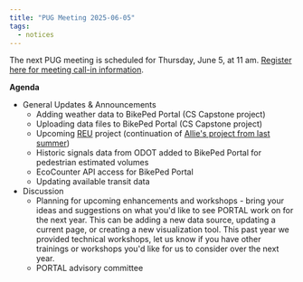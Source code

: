 ```yaml
---
title: "PUG Meeting 2025-06-05"
tags:
  - notices
---
```


The next PUG meeting is scheduled for Thursday, June 5, at 11 am. [Register here for meeting call-in information](https://pdx.zoom.us/meeting/register/kaOYtThwSUaT5lcrW3oAkQ#/registration).  
  
__Agenda__
- General Updates & Announcements  
  - Adding weather data to BikePed Portal (CS Capstone project)
  - Uploading data files to BikePed Portal (CS Capstone project)
  - Upcoming [REU](https://www.teuscher-lab.com/reucomputing/) project (continuation of [Allie's project from last summer](https://adus.github.io/portal-documentation/assets/pdfs/2024-09-Hopper-REU-presentation.pdf))
  - Historic signals data from ODOT added to BikePed Portal for pedestrian estimated volumes
  - EcoCounter API access for BikePed Portal
  - Updating available transit data
- Discussion  
  - Planning for upcoming enhancements and workshops - bring your ideas and suggestions on what you'd like to see PORTAL work on for the next year. This can be adding a new data source, updating a current page, or creating a new visualization tool. This past year we provided technical workshops, let us know if you have other trainings or workshops you'd like for us to consider over the next year. 
  - PORTAL advisory committee
